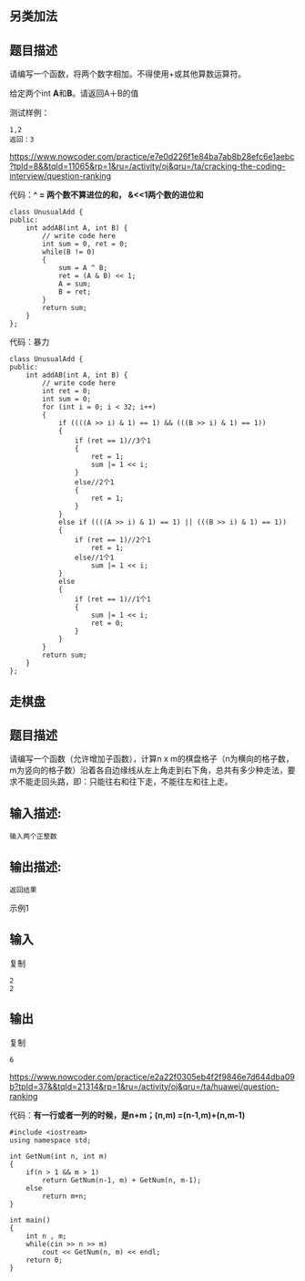 ## 另类加法

## 题目描述

请编写一个函数，将两个数字相加。不得使用+或其他算数运算符。

给定两个int **A**和**B**。请返回A＋B的值

测试样例：

```
1,2
返回：3
```

<https://www.nowcoder.com/practice/e7e0d226f1e84ba7ab8b28efc6e1aebc?tpId=8&&tqId=11065&rp=1&ru=/activity/oj&qru=/ta/cracking-the-coding-interview/question-ranking>

代码：**^ = 两个数不算进位的和， &<<1两个数的进位和**

```
class UnusualAdd {
public:
    int addAB(int A, int B) {
        // write code here
        int sum = 0, ret = 0;
        while(B != 0)
        {
            sum = A ^ B;
            ret = (A & B) << 1;
            A = sum;
            B = ret;
        }
        return sum;
    }
};
```



代码：暴力

```
class UnusualAdd {
public:
	int addAB(int A, int B) {
		// write code here
		int ret = 0;
		int sum = 0;
		for (int i = 0; i < 32; i++)
		{
			if ((((A >> i) & 1) == 1) && (((B >> i) & 1) == 1))
			{
				if (ret == 1)//3个1
				{
					ret = 1;
					sum |= 1 << i;
				}
				else//2个1
				{
					ret = 1;
				}
			}
			else if ((((A >> i) & 1) == 1) || (((B >> i) & 1) == 1))
			{
				if (ret == 1)//2个1
					ret = 1;
				else//1个1
					sum |= 1 << i;
			}
			else
			{
				if (ret == 1)//1个1
				{
					sum |= 1 << i;
					ret = 0;
				}
			}
		}
		return sum;
	}
};
```

## 走棋盘

## 题目描述

请编写一个函数（允许增加子函数），计算n x m的棋盘格子（n为横向的格子数，m为竖向的格子数）沿着各自边缘线从左上角走到右下角，总共有多少种走法，要求不能走回头路，即：只能往右和往下走，不能往左和往上走。

## 输入描述:

```
输入两个正整数
```

## 输出描述:

```
返回结果
```

示例1

## 输入

复制

```
2
2
```

## 输出

复制

```
6
```

<https://www.nowcoder.com/practice/e2a22f0305eb4f2f9846e7d644dba09b?tpId=37&&tqId=21314&rp=1&ru=/activity/oj&qru=/ta/huawei/question-ranking>

代码：**有一行或者一列的时候，是n+m；(n,m) =(n-1,m)+(n,m-1)**

```
#include <iostream>
using namespace std;

int GetNum(int n, int m)
{
    if(n > 1 && m > 1)
        return GetNum(n-1, m) + GetNum(n, m-1);
    else
        return m+n;
}

int main()
{
    int n , m;
    while(cin >> n >> m)
        cout << GetNum(n, m) << endl;
    return 0;
}
```

